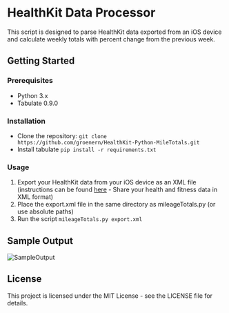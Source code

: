 # HealthKit Data Processor

This script is designed to parse HealthKit data exported from an iOS device and calculate weekly totals with percent change from the previous week.

  

## Getting Started

### Prerequisites

- Python 3.x
- Tabulate 0.9.0


### Installation

 - Clone the repository: `git clone https://github.com/groenern/HealthKit-Python-MileTotals.git`
 - Install tabulate `pip install -r requirements.txt`

  
### Usage

 1. Export your HealthKit data from your iOS device as an XML file (instructions can be found [here](https://support.apple.com/guide/iphone/share-your-health-data-iph5ede58c3d/ios) - Share your health and fitness data in XML format)
 2. Place the export.xml file in the same directory as mileageTotals.py (or use absolute paths)
 3. Run the script `mileageTotals.py export.xml `


## Sample Output
![SampleOutput](https://user-images.githubusercontent.com/130081417/230970685-744d85da-e402-4409-ba1e-504089e89a7a.png)

## License
This project is licensed under the MIT License - see the LICENSE file for details.
